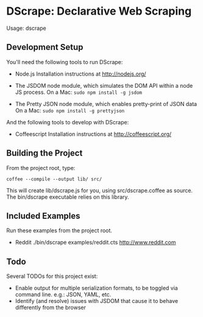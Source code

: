 DScrape: Declarative Web Scraping
=================================

Usage:
   dscrape <CTS File> <URL>


Development Setup
-----------------

You'll need the following tools to run DScrape:

  * Node.js
    Installation instructions at http://nodejs.org/

  * The JSDOM node module, which simulates the DOM API within a node JS process.
    On a Mac: `sudo npm install -g jsdom`

  * The Pretty JSON node module, which enables pretty-print of JSON data
    On a Mac: `sudo npm install -g prettyjson`

And the following tools to develop with DScrape:

  * Coffeescript
    Installation instructions at http://coffeescript.org/

Building the Project
--------------------

From the project root, type:

    coffee --compile --output lib/ src/

This will create lib/dscrape.js for you, using src/dscrape.coffee as source.
The bin/dscrape executable relies on this library.

Included Examples
-----------------

Run these examples from the project root.

  * Reddit
    ./bin/dscrape examples/reddit.cts http://www.reddit.com

Todo
----

Several TODOs for this project exist:

  * Enable output for multiple serialization formats, to be toggled via command
    line. e.g.: JSON, YAML, etc.
  * Identify (and resolve) issues with JSDOM that cause it to behave
    differently from the browser

